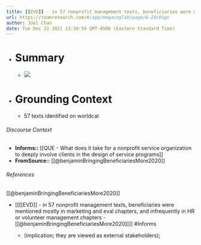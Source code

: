 ```yaml
---
title: [[EVD]] - in 57 nonprofit management texts, beneficiaries were mentioned mostly in marketing and eval chapters, and infrequently in HR or volunteer management chapters - [[@benjaminBringingBeneficiariesMore2020]]
url: https://roamresearch.com/#/app/megacoglab/page/A-Z4c01gc
author: Joel Chan
date: Tue Dec 21 2021 13:30:59 GMT-0500 (Eastern Standard Time)
---
```


- # Summary

    - ![](https://firebasestorage.googleapis.com/v0/b/firescript-577a2.appspot.com/o/imgs%2Fapp%2Fmegacoglab%2FO54ZJ2A8m6.png?alt=media&token=7ee34fee-bcd0-4334-96cc-585d64b588f0)
- # Grounding Context

    - 57 texts identified on worldcat

###### Discourse Context

- **Informs::** [[QUE - What does it take for a nonprofit service organization to deeply involve clients in the design of service programs]]
- **FromSource::** [[@benjaminBringingBeneficiariesMore2020]]

###### References

[[@benjaminBringingBeneficiariesMore2020]]

- [[[[EVD]] - in 57 nonprofit management texts, beneficiaries were mentioned mostly in marketing and eval chapters, and infrequently in HR or volunteer management chapters - [[@benjaminBringingBeneficiariesMore2020]]]] #Informs

    - (implication; they are viewed as external stakeholders);
